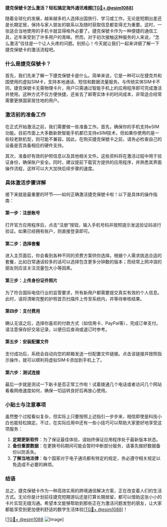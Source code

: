 **捷克保號卡怎么激活？轻松搞定海外通讯难题[[TG💪+ @esim1088](https://t.me/s/esim1088)]**

随着全球化的发展，越来越多的人选择出国旅行、学习或工作。无论是短期出差还是长期定居，保持与家人朋友的联系以及随时获取信息都变得尤为重要。这时，一张适合当地使用的手机卡就显得格外必要了。捷克保號卡作为一种便捷的通信工具，近年来受到了许多用户的青睐。然而，对于初次接触这种服务的人来说，“怎么激活”往往是一个让人头疼的问题。别担心！今天就让我们一起来详细了解一下捷克保號卡的激活流程吧。

### 什么是捷克保號卡？

首先，我们先来了解一下捷克保號卡是什么。简单来说，它是一种可以在捷克共和国使用的虚拟SIM卡，支持本地通话、短信和数据流量服务。与传统实体SIM卡不同，捷克保號卡无需物理卡片，用户只需通过智能手机上的应用程序即可完成激活并使用。这种方式不仅方便快捷，还省去了邮寄实体卡的时间成本，非常适合经常需要更换国家居住地的用户。

### 激活前的准备工作

在正式开始激活之前，我们需要做一些准备工作。首先，确保你的手机支持eSIM功能。目前市面上大多数新款智能手机都已支持eSIM技术，但如果你使用的是一些较老款机型，则可能不兼容。因此，在购买捷克保號卡之前，请务必检查自己的设备是否具备相应的硬件支持。

其次，准备好有效的护照信息以及其他相关文件。这些资料将在激活过程中用于验证身份，确保账户安全。同时，建议提前下载官方提供的应用程序，并熟悉其界面操作流程，这样可以大大加快后续步骤的速度。

### 具体激活步骤详解

接下来就是最重要的环节——如何正确激活捷克保號卡啦！以下是具体的操作指南：

#### 第一步：注册账号
打开官方应用程序后，点击“注册”按钮，输入手机号码并按照提示发送验证码进行验证。如果已经拥有账户，则直接登录即可。

#### 第二步：选择套餐
进入主页面后，你会看到各种不同的资费方案供你选择。根据个人需求挑选合适的套餐，比如日常通话较多的话可以选择包含更多分钟数的版本；而经常上网冲浪的朋友则应该关注流量包大小等因素。

#### 第三步：上传身份证件照片
为了符合国际电信行业的监管要求，所有新用户都需要提交真实有效的个人信息。此时，请将清晰完整的护照首页扫描件上传至系统内，并等待审核结果。

#### 第四步：支付费用
确认无误之后，选择你喜欢的付款方式（如信用卡、PayPal等），完成订单支付。请注意保存好交易记录，以便日后查询或退订时参考。

#### 第五步：安装配置文件
支付成功后，系统会自动向您的邮箱发送一份配置文件链接。点击该链接并按照指示操作，就可以顺利将虚拟SIM卡添加到手机上了。

#### 第六步：测试连接
最后一步就是测试一下新卡是否正常工作啦！试着拨通几个电话或者访问几个网站看看网络速度如何，确保一切运转良好后再放心使用。

### 小贴士与注意事项

虽然整个过程看似复杂，但实际上只要按照上述指引一步步来，相信即使是科技小白也能轻松搞定。不过，在实际应用中还有一些小技巧可以帮助大家更好地享受这项服务：

1. **定期更新软件**：为了保证最佳体验，请始终保证应用程序处于最新版本状态。
2. **备份重要数据**：在更换号码期间可能会暂时中断部分服务，请事先做好数据备份以防丢失。
3. **了解当地法律**：每个国家对于电子通讯都有特定的规定，务必遵守相关规定以免造成不必要的麻烦。

### 结语

总之，捷克保號卡作为一种高效实用的跨境通信解决方案，正在改变着人们的生活方式。无论你是计划前往捷克短期游玩还是打算长期居留，都可以借助这张小小的卡片实现无缝沟通。希望本文能够帮助到那些正在为激活问题发愁的朋友，让大家都能享受到更加便利舒适的数字生活体验[[TG💪+ @esim1088](https://t.me/s/esim1088)]！

[[TG💪+ @esim1088](https://t.me/s/esim1088) ![Image](https://i.postimg.cc/4NQfJmqS/Snipaste-2025-05-13-00-14-12.png)]
